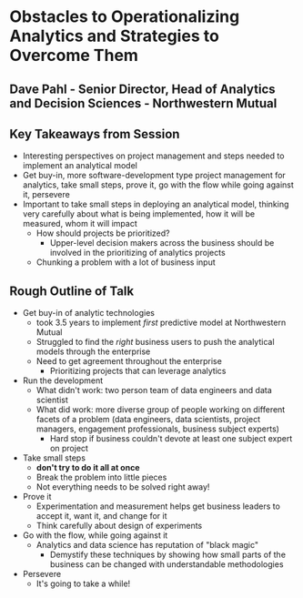 # Obstacles to Operationalizing Analytics and Strategies to Overcome Them

## Dave Pahl - Senior Director, Head of Analytics and Decision Sciences - Northwestern Mutual

## Key Takeaways from Session

  - Interesting perspectives on project management and steps needed to implement an analytical model
  - Get buy-in, more software-development type project management for analytics, take small steps, prove it, go with the flow while going against it, persevere
  - Important to take small steps in deploying an analytical model, thinking very carefully about what is being implemented, how it will be measured, whom it will impact
      + How should projects be prioritized?
          * Upper-level decision makers across the business should be involved in the prioritizing of analytics projects
      + Chunking a problem with a lot of business input

## Rough Outline of Talk

  - Get buy-in of analytic technologies
      + took 3.5 years to implement _first_ predictive model at Northwestern Mutual
      + Struggled to find the _right_ business users to push the analytical models through the enterprise
      + Need to get agreement throughout the enterprise
          * Prioritizing projects that can leverage analytics
  - Run the development
      + What didn't work: two person team of data engineers and data scientist
      + What did work: more diverse group of people working on different facets of a problem (data engineers, data scientists, project managers, engagement professionals, business subject experts)
          * Hard stop if business couldn't devote at least one subject expert on project
  - Take small steps
      + __don't try to do it all at once__
      + Break the problem into little pieces
      + Not everything needs to be solved right away!
  - Prove it
      + Experimentation and measurement helps get business leaders to accept it, want it, and change for it
      + Think carefully about design of experiments
  - Go with the flow, while going against it
      + Analytics and data science has reputation of "black magic"
          * Demystify these techniques by showing how small parts of the business can be changed with understandable methodologies
  - Persevere
      + It's going to take a while!
